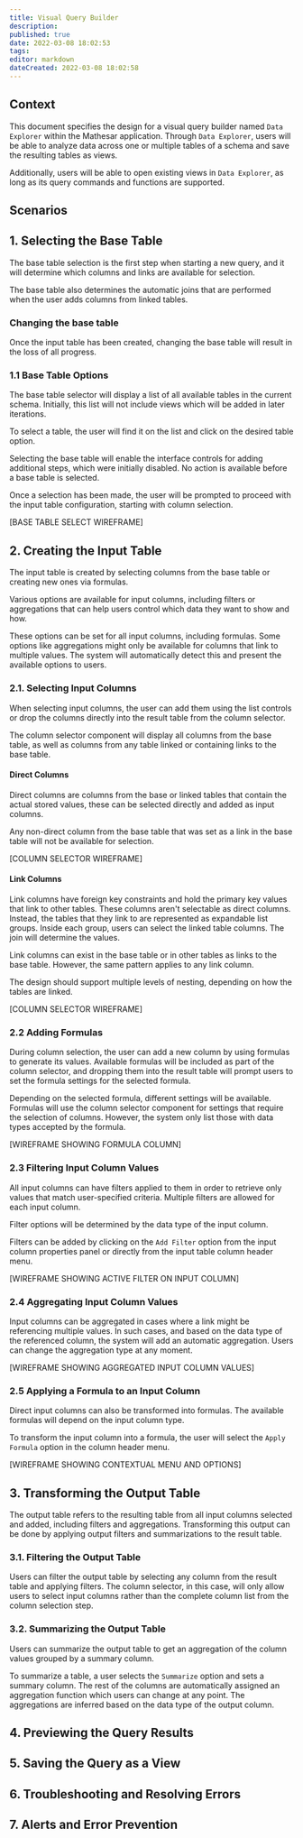 ```yaml
---
title: Visual Query Builder
description: 
published: true
date: 2022-03-08 18:02:53
tags: 
editor: markdown
dateCreated: 2022-03-08 18:02:58
---
```


## Context

This document specifies the design for a visual query builder named `Data Explorer` within the Mathesar application. Through `Data Explorer`, users will be able to analyze data across one or multiple tables of a schema and save the resulting tables as views.

Additionally, users will be able to open existing views in `Data Explorer`, as long as its query commands and functions are supported.

## Scenarios

## 1. Selecting the Base Table

The base table selection is the first step when starting a new query, and it will determine which columns and links are available for selection.

The base table also determines the automatic joins that are performed when the user adds columns from linked tables.

### Changing the base table

Once the input table has been created, changing the base table will result in the loss of all progress.

### 1.1 Base Table Options

The base table selector will display a list of all available tables in the current schema. Initially, this list will not include views which will be added in later iterations.

To select a table, the user will find it on the list and click on the desired table option.

Selecting the base table will enable the interface controls for adding additional steps, which were initially disabled. No action is available before a base table is selected.

Once a selection has been made, the user will be prompted to proceed with the input table configuration, starting with column selection.

[BASE TABLE SELECT WIREFRAME]

## 2. Creating the Input Table

The input table is created by selecting columns from the base table or creating new ones via formulas.

Various options are available for input columns, including filters or aggregations that can help users control which data they want to show and how.

These options can be set for all input columns, including formulas. Some options like aggregations might only be available for columns that link to multiple values. The system will automatically detect this and present the available options to users.

### 2.1. Selecting Input Columns

When selecting input columns, the user can add them using the list controls or drop the columns directly into the result table from the column selector.

The column selector component will display all columns from the base table, as well as columns from any table linked or containing links to the base table.

#### Direct Columns

Direct columns are columns from the base or linked tables that contain the actual stored values, these can be selected directly and added as input columns.

Any non-direct column from the base table that was set as a link in the base table will not be available for selection.

[COLUMN SELECTOR WIREFRAME]

#### Link Columns

Link columns have foreign key constraints and hold the primary key values that link to other tables. These columns aren't selectable as direct columns. Instead, the tables that they link to are represented as expandable list groups. Inside each group, users can select the linked table columns. The join will determine the values.

Link columns can exist in the base table or in other tables as links to the base table. However, the same pattern applies to any link column.

The design should support multiple levels of nesting, depending on how the tables are linked.

[COLUMN SELECTOR WIREFRAME]

### 2.2 Adding Formulas

During column selection, the user can add a new column by using formulas to generate its values. Available formulas will be included as part of the column selector, and dropping them into the result table will prompt users to set the formula settings for the selected formula.

Depending on the selected formula, different settings will be available. Formulas will use the column selector component for settings that require the selection of columns. However, the system only list those with data types accepted by the formula.

[WIREFRAME SHOWING FORMULA COLUMN]

### 2.3 Filtering Input Column Values

All input columns can have filters applied to them in order to retrieve only values that match user-specified criteria. Multiple filters are allowed for each input column.

Filter options will be determined by the data type of the input column.

Filters can be added by clicking on the `Add Filter` option from the input column properties panel or directly from the input table column header menu.

[WIREFRAME SHOWING ACTIVE FILTER ON INPUT COLUMN]

### 2.4 Aggregating Input Column Values

Input columns can be aggregated in cases where a link might be referencing multiple values. In such cases, and based on the data type of the referenced column, the system will add an automatic aggregation. Users can change the aggregation type at any moment.

[WIREFRAME SHOWING AGGREGATED INPUT COLUMN VALUES]

### 2.5 Applying a Formula to an Input Column

Direct input columns can also be transformed into formulas. The available formulas will depend on the input column type.

To transform the input column into a formula, the user will select the `Apply Formula` option in the column header menu.

[WIREFRAME SHOWING CONTEXTUAL MENU AND OPTIONS]

## 3. Transforming the Output Table

The output table refers to the resulting table from all input columns selected and added, including filters and aggregations. Transforming this output can be done by applying output filters and summarizations to the result table.

### 3.1. Filtering the Output Table

Users can filter the output table by selecting any column from the result table and applying filters. The column selector, in this case, will only allow users to select input columns rather than the complete column list from the column selection step.

### 3.2. Summarizing the Output Table

Users can summarize the output table to get an aggregation of the column values grouped by a summary column.

To summarize a table, a user selects the `Summarize` option and sets a summary column. The rest of the columns are automatically assigned an aggregation function which users can change at any point. The aggregations are inferred based on the data type of the output column.

## 4. Previewing the Query Results

## 5. Saving the Query as a View

## 6. Troubleshooting and Resolving Errors

## 7. Alerts and Error Prevention
